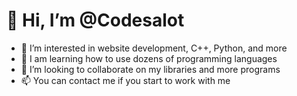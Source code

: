 # 👋 Hi, I’m @Codesalot
- 👀 I’m interested in website development, C++, Python, and more
- 🌱 I am learning how to use dozens of programming languages
- 💞️ I’m looking to collaborate on my libraries and more programs
- 📫 You can contact me if you start to work with me
